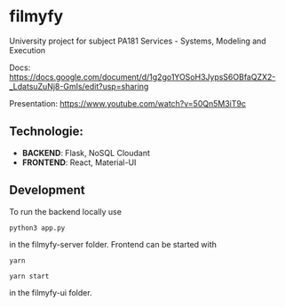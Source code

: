 # filmyfy
University project for subject PA181 Services - Systems, Modeling and Execution

Docs: https://docs.google.com/document/d/1g2go1YOSoH3JypsS6OBfaQZX2-_LdatsuZuNj8-GmIs/edit?usp=sharing

Presentation: https://www.youtube.com/watch?v=50Qn5M3iT9c

## Technologie:
- __BACKEND__: Flask, NoSQL Cloudant
- __FRONTEND__: React, Material-UI

## Development
To run the backend locally use
```
python3 app.py
```
in the filmyfy-server folder.
Frontend can be started with
```
yarn
```
```
yarn start
```
in the filmyfy-ui folder.
